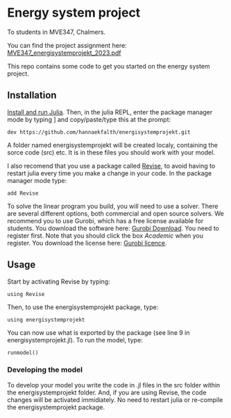# Energy system project
To students in MVE347, Chalmers. 

You can find the project assignment here:
[MVE347_energisystemprojekt_2023.pdf](https://github.com/hannaekfalth/energisystemprojekt/files/11342976/MVE347_energisystemprojekt_2023.pdf)

This repo contains some code to get you started on the energy system project. 

## Installation
[Install and run Julia](https://julialang.org/downloads/). Then, in the julia REPL, enter the package manager mode by typing ] and copy/paste/type this at the prompt:

```dev https://github.com/hannaekfalth/energisystemprojekt.git```

A folder named energisystemprojekt will be created localy, containing the sorce code (src) etc. It is in these files you should work with your model.

I also recomend that you use a package called [Revise](https://timholy.github.io/Revise.jl/stable/), to avoid having to restart julia every time you make a change in your code. In the package manager mode type:

```add Revise```

To solve the linear program you build, you will need to use a solver. There are several different options, both commercial and open source solvers. We recommend you to use Gurobi, which has a free license available for students. You download the software here: [Gurobi Download](https://www.gurobi.com/downloads/gurobi-optimizer-eula/). You need to register first. Note that you should click the box *Academic* when you register. You download the license here: [Gurobi licence](https://www.gurobi.com/downloads/end-user-license-agreement-academic/).

## Usage
Start by activating Revise by typing:

```using Revise```

Then, to use the energisystemprojekt package, type:

```using energisystemprojekt```

You can now use what is exported by the package (see line 9 in energisystemprojekt.jl). To run the model, type:

```runmodel()```

### Developing the model
To develop your model you write the code in .jl files in the src folder within the energisystemprojekt folder. And, if you are using Revise, the code changes will be activated immidiately. No need to restart julia or re-compile the energisystemprojekt package.  

